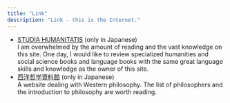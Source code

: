 ```yaml
---
title: "Link"
description: "Link - this is the Internet."
---
```


- [STUDIA HUMANITATIS](http://studiahumanitatis.g1.xrea.com/) (only in Japanese)  
I am overwhelmed by the amount of reading and the vast knowledge on this site. One day, I would like to review specialized humanities and social science books and language books with the same great language skills and knowledge as the owner of this site.
- [西洋哲学資料館](https://tetsugaku.tripod.com/) (only in Japanese)  
A website dealing with Western philosophy. The list of philosophers and the introduction to philosophy are worth reading.